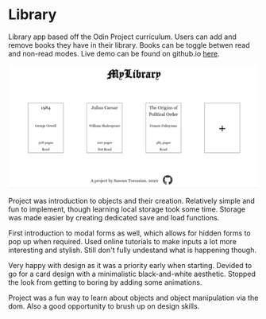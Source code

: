 # Library
Library app based off the Odin Project curriculum. Users can add and remove books they have in their library. Books can be toggle betwen read and non-read modes. Live demo can be found on github.io [here](https://sasountorossian.github.io/Library/).

![Library demonstration](Library.gif)

Project was introduction to objects and their creation. Relatively simple and fun to implement, though learning local storage took some time. Storage was made easier by creating dedicated save and load functions.

First introduction to modal forms as well, which allows for hidden forms to pop up when required. Used online tutorials to make inputs a lot more interesting and stylish. Still don't fully undestand what is happening though.

Very happy with design as it was a priority early when starting. Devided to go for a card design with a minimalistic black-and-white aesthetic. Stopped the look from getting to boring by adding some animations. 

Project was a fun way to learn about objects and object manipulation via the dom. Also a good opportunity to brush up on design skills.
